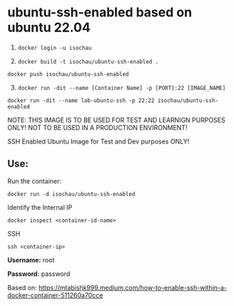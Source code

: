 # ubuntu-ssh-enabled based on ubuntu 22.04


1. ```docker login -u isochau```

2. ```docker build -t isochau/ubuntu-ssh-enabled .```

```docker push isochau/ubuntu-ssh-enabled```

3. ```docker run -dit --name [Container Name] -p [PORT]:22 [IMAGE_NAME]```

```docker run -dit --name lab-ubuntu-ssh -p 22:22 isochau/ubuntu-ssh-enabled```

NOTE: THIS IMAGE IS TO BE USED FOR TEST AND LEARNIGN PURPOSES ONLY! NOT TO BE USED IN A PRODUCTION ENVIRONMENT!

SSH Enabled Ubuntu Image for Test and Dev purposes ONLY!

## Use:

Run the container:

```docker run -d isochau/ubuntu-ssh-enabled```

Identify the Internal IP

```docker inspect <container-id-name>```

SSH

```ssh <container-ip>```

**Username:** root

**Password:** password

Based on:
https://mtabishk999.medium.com/how-to-enable-ssh-within-a-docker-container-511260a70cce

